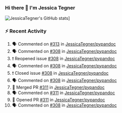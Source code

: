 ### Hi there 👋 I'm Jessica Tegner

![JessicaTegner's GitHub stats](https://github-readme-stats.vercel.app/api?username=jessicategner)]


### :zap: Recent Activity

<!--START_SECTION:activity-->
1. 🗣 Commented on [#313](https://github.com/JessicaTegner/pypandoc/issues/313) in [JessicaTegner/pypandoc](https://github.com/JessicaTegner/pypandoc)
2. 🗣 Commented on [#308](https://github.com/JessicaTegner/pypandoc/issues/308) in [JessicaTegner/pypandoc](https://github.com/JessicaTegner/pypandoc)
3. ❗️ Reopened issue [#308](https://github.com/JessicaTegner/pypandoc/issues/308) in [JessicaTegner/pypandoc](https://github.com/JessicaTegner/pypandoc)
4. 🗣 Commented on [#308](https://github.com/JessicaTegner/pypandoc/issues/308) in [JessicaTegner/pypandoc](https://github.com/JessicaTegner/pypandoc)
5. ❗️ Closed issue [#308](https://github.com/JessicaTegner/pypandoc/issues/308) in [JessicaTegner/pypandoc](https://github.com/JessicaTegner/pypandoc)
6. 🗣 Commented on [#308](https://github.com/JessicaTegner/pypandoc/issues/308) in [JessicaTegner/pypandoc](https://github.com/JessicaTegner/pypandoc)
7. 🎉 Merged PR [#311](https://github.com/JessicaTegner/pypandoc/pull/311) in [JessicaTegner/pypandoc](https://github.com/JessicaTegner/pypandoc)
8. 🗣 Commented on [#311](https://github.com/JessicaTegner/pypandoc/issues/311) in [JessicaTegner/pypandoc](https://github.com/JessicaTegner/pypandoc)
9. 💪 Opened PR [#311](https://github.com/JessicaTegner/pypandoc/pull/311) in [JessicaTegner/pypandoc](https://github.com/JessicaTegner/pypandoc)
10. 🗣 Commented on [#308](https://github.com/JessicaTegner/pypandoc/issues/308) in [JessicaTegner/pypandoc](https://github.com/JessicaTegner/pypandoc)
<!--END_SECTION:activity-->
